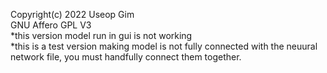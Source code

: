 Copyright(c) 2022 Useop Gim\
GNU Affero GPL V3\
*this version model run in gui is not working\
*this is a test version making model is not fully connected with the neuural network file, 
you must handfully connect them together.
